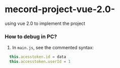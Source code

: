 # mecord-project-vue-2.0-
using vue 2.0 to implement the project

### How to debug in PC?

1. In `main.js`, see the commented syntax:
  ```javascript
    this.acesstoken.id = data    
    this.accesstoken.userId = 1  
  ```
